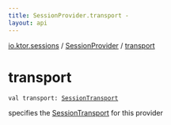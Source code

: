```yaml
---
title: SessionProvider.transport - 
layout: api
---
```


<div class='api-docs-breadcrumbs'><a href="../index.html">io.ktor.sessions</a> / <a href="index.html">SessionProvider</a> / <a href="./transport.html">transport</a></div>

# transport

<div class="signature"><code><span class="keyword">val </span><span class="identifier">transport</span><span class="symbol">: </span><a href="../-session-transport/index.html"><span class="identifier">SessionTransport</span></a></code></div>

specifies the <a href="../-session-transport/index.html">SessionTransport</a> for this provider

